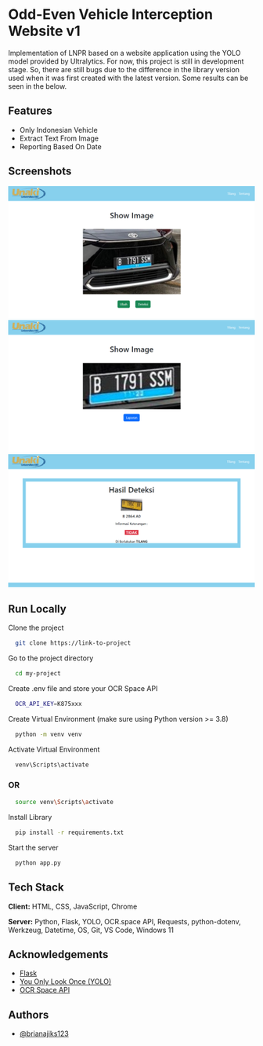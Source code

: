 
# Odd-Even Vehicle Interception Website v1
Implementation of LNPR based on a website application using the YOLO model provided by Ultralytics. For now, this project is still in development stage. So, there are still bugs due to the difference in the library version used when it was first created with the latest version. Some results can be seen in the below.


## Features

- Only Indonesian Vehicle
- Extract Text From Image
- Reporting Based On Date
## Screenshots

![App Screenshot](./documentation/older%20version/Show.png)
![App Screenshot](./documentation/older%20version/Detect.png)
![App Screenshot](./documentation/older%20version/report.png)


## Run Locally

Clone the project

```bash
  git clone https://link-to-project
```

Go to the project directory

```bash
  cd my-project
```

Create .env file and store your OCR Space API

```bash
  OCR_API_KEY=K875xxx
```

Create Virtual Environment (make sure using Python version >= 3.8)

```bash
  python -m venv venv
```

Activate Virtual Environment

```bash
  venv\Scripts\activate
```

### OR

```bash
  source venv\Scripts\activate
```

Install Library

```bash
  pip install -r requirements.txt
```

Start the server

```bash
  python app.py
```


## Tech Stack

**Client:** HTML, CSS, JavaScript, Chrome

**Server:** Python, Flask, YOLO, OCR.space API, Requests, python-dotenv, Werkzeug, Datetime, OS, Git, VS Code, Windows 11


## Acknowledgements

 - [Flask](https://flask.palletsprojects.com/en/stable/)
 - [You Only Look Once (YOLO)](https://docs.ultralytics.com/)
 - [OCR Space API](https://ocr.space/OCRAPI)
## Authors

- [@brianajiks123](https://www.github.com/brianajiks123)
